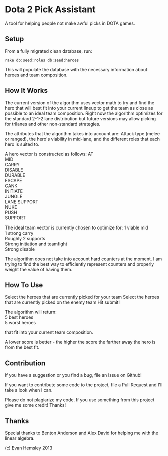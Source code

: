 # Dota 2 Pick Assistant

A tool for helping people not make awful picks in DOTA games.

## Setup

From a fully migrated clean database, run:

```shell
rake db:seed:roles db:seed:heroes
```

This will populate the database with the necessary information about heroes and team composition.

## How It Works

The current version of the algorithm uses vector math to try and find the hero that will best fit into your current
lineup to get the team as close as possible to an ideal team composition. Right now the algorithm optimizes for the
standard 2-1-2 lane distribution but future versions may allow picking for trilanes and other non-standard strategies.

The attributes that the algorithm takes into account are:
Attack type (melee or ranged), the hero's viability in mid-lane, and the different roles that each hero is suited to.

A hero vector is constructed as follows:
AT  
MID  
CARRY  
DISABLE  
DURABLE  
ESCAPE  
GANK  
INITIATE  
JUNGLE  
LANE SUPPORT  
NUKE  
PUSH  
SUPPORT  

The ideal team vector is currently chosen to optimize for:
1 viable mid  
1 strong carry  
Roughly 2 supports  
Strong initiation and teamfight  
Strong disable  

The algorithm does not take into account hard counters at the moment.
I am trying to find the best way to efficiently represent counters and properly weight the value of having them.

## How To Use
Select the heroes that are currently picked for your team
Select the heroes that are currently picked on the enemy team
Hit submit!

The algorithm will return:  
5 best heroes  
5 worst heroes

that fit into your current team composition.

A lower score is better - the higher the score the farther away the hero is from the best fit.

## Contribution
If you have a suggestion or you find a bug, file an Issue on Github!

If you want to contribute some code to the project, file a Pull Request and I'll take a look when I can.

Please do not plagiarize my code. If you use something from this project give me some credit! Thanks!

## Thanks
Special thanks to Benton Anderson and Alex David for helping me with the linear algebra.

(c) Evan Hemsley 2013
